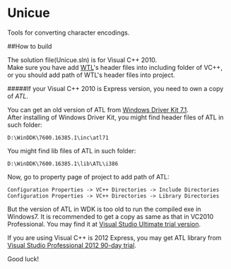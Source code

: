 Unicue
======

Tools for converting character encodings.

##How to build

The solution file(Unicue.sln) is for Visual C++ 2010.  
Make sure you have add [WTL](http://sourceforge.net/projects/wtl/files/WTL%208.1/)'s header files into including folder of VC++, or 
you should add path of WTL's header files into project.

#####If your Visual C++ 2010 is Express version, you need to own a copy of *ATL*.

You can get an old version of ATL from [Windows Driver Kit 7.1](http://www.microsoft.com/en-us/download/details.aspx?id=11800).  
After installing of Windows Driver Kit, you might find header files of ATL in such folder:

    D:\WinDDK\7600.16385.1\inc\atl71

You might find lib files of ATL in such folder:

    D:\WinDDK\7600.16385.1\lib\ATL\i386

Now, go to property page of project to add path of ATL:

    Configuration Properties -> VC++ Directories -> Include Directories
    Configuration Properties -> VC++ Directories -> Library Directories

But the version of ATL in WDK is too old to run the compiled exe in Windows7. It is recommended to get a copy as same as that in VC2010 Professional.
You may find it at [Visual Studio Ultimate trial version](http://download.microsoft.com/download/2/4/7/24733615-AA11-42E9-8883-E28CDCA88ED5/X16-42552VS2010UltimTrial1.iso).

If you are using Visual C++ is 2012 Express, you may get ATL library from [Visual Studio Professional 2012 90-day trial](http://www.microsoft.com/visualstudio/eng/downloads).

Good luck!

